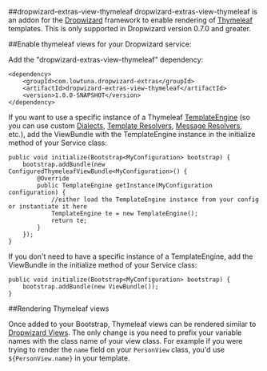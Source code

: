 ##dropwizard-extras-view-thymeleaf
dropwizard-extras-view-thymeleaf is an addon for the [Dropwizard](http://www.dropwizard.io/) framework to enable rendering of [Thymeleaf](http://www.thymeleaf.org/) templates. This is only supported in Dropwizard version 0.7.0 and greater.

##Enable thymeleaf views for your Dropwizard service:

Add the "dropwizard-extras-view-thymeleaf" dependency:

	<dependency>
		<groupId>com.lowtuna.dropwizard-extras</groupId>
    	<artifactId>dropwizard-extras-view-thymeleaf</artifactId>
    	<version>1.0.0-SNAPSHOT</version>
 	</dependency>

If you want to use a specific instance of a Thymeleaf [TemplateEngine](http://www.thymeleaf.org/apidocs/thymeleaf/2.1.2.RELEASE/org/thymeleaf/TemplateEngine.html) (so you can use custom [Dialects](http://www.thymeleaf.org/apidocs/thymeleaf/2.1.2.RELEASE/org/thymeleaf/dialect/IDialect.html), [Template Resolvers](http://www.thymeleaf.org/apidocs/thymeleaf/2.1.2.RELEASE/org/thymeleaf/templateresolver/ITemplateResolver.html), [Message Resolvers](http://www.thymeleaf.org/apidocs/thymeleaf/2.1.2.RELEASE/org/thymeleaf/messageresolver/IMessageResolver.html), etc.), add the ViewBundle with the TemplateEngine instance in the initialize method of your Service class:

	public void initialize(Bootstrap<MyConfiguration> bootstrap) {
		bootstrap.addBundle(new ConfiguredThymeleafViewBundle<MyConfiguration>() {
            @Override
            public TemplateEngine getInstance(MyConfiguration configuration) {
                //either load the TemplateEngine instance from your config or instantiate it here
                TemplateEngine te = new TemplateEngine();
                return te;
            }
        });
	}
	
If you don't need to have a specific instance of a TemplateEngine, add the ViewBundle in the initialize method of your Service class:

	public void initialize(Bootstrap<MyConfiguration> bootstrap) {
		bootstrap.addBundle(new ViewBundle());
	}

##Rendering Thymeleaf views

Once added to your Bootstrap, Thymeleaf views can be rendered similar to [Dropwizard Views](http://dropwizard.io/manual/views.html).
The only change is you need to prefix your variable names with the class name of your view class. For example if you were trying to render the ```name``` field on your ```PersonView``` class, you'd use ```${PersonView.name}``` in your template.


